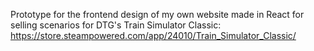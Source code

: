 Prototype for the frontend design of my own website made in React for selling scenarios for DTG's Train Simulator Classic: https://store.steampowered.com/app/24010/Train_Simulator_Classic/
